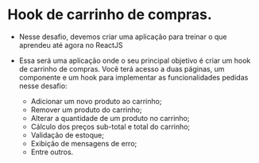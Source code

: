 # Hook de carrinho de compras.

- Nesse desafio, devemos criar uma aplicação para treinar o que aprendeu até agora no ReactJS

- Essa será uma aplicação onde o seu principal objetivo é criar um hook de carrinho de compras. Você terá acesso a duas páginas, um componente e um hook para implementar as funcionalidades pedidas nesse desafio:

  * Adicionar um novo produto ao carrinho;
  * Remover um produto do carrinho;
  * Alterar a quantidade de um produto no carrinho;
  * Cálculo dos preços sub-total e total do carrinho;
  * Validação de estoque;
  * Exibição de mensagens de erro;
  * Entre outros.
